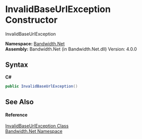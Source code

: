 ﻿# InvalidBaseUrlException Constructor 
 

InvalidBaseUrlException

**Namespace:**&nbsp;<a href ="N_Bandwidth_Net.md">Bandwidth.Net</a><br />**Assembly:**&nbsp;Bandwidth.Net (in Bandwidth.Net.dll) Version: 4.0.0

## Syntax

**C#**<br />
``` C#
public InvalidBaseUrlException()
```


## See Also


#### Reference
<a href ="T_Bandwidth_Net_InvalidBaseUrlException.md">InvalidBaseUrlException Class</a><br /><a href ="N_Bandwidth_Net.md">Bandwidth.Net Namespace</a><br />